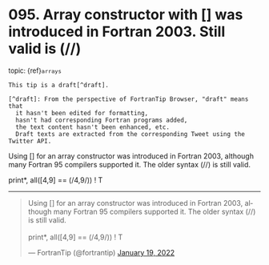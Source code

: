 # <span class='text-muted'>095.</span> Array constructor with [] was introduced in Fortran 2003. Still valid is (//)

<span style='font-size: small;' class='text-muted'>topic: {ref}`arrays`</span>

```{note}
This tip is a draft[^draft].

[^draft]: From the perspective of FortranTip Browser, "draft" means that
  it hasn't been edited for formatting,
  hasn't had corresponding Fortran programs added,
  the text content hasn't been enhanced, etc.
  Draft texts are extracted from the corresponding Tweet using the Twitter API.
```

Using [] for an array constructor was introduced in Fortran 2003, although many Fortran 95 compilers supported it. The older syntax (//) is still valid.

print*, all([4,9] == (/4,9/)) ! T


---

<blockquote class="twitter-tweet"><p lang="en" dir="ltr">Using [] for an array constructor was introduced in Fortran 2003, although many Fortran 95 compilers supported it. The older syntax (//) is still valid.<br><br>print*, all([4,9] == (/4,9/)) ! T</p>&mdash; FortranTip (@fortrantip) <a href="https://twitter.com/fortrantip/status/1483773578839474180?ref_src=twsrc%5Etfw">January 19, 2022</a></blockquote><script async src="https://platform.twitter.com/widgets.js" charset="utf-8"></script>